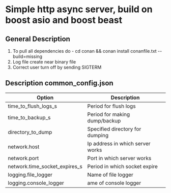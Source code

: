 <h1>
Simple http async server, build on boost asio and boost beast
</h1>

<h2>
General Description
</h2>

1) To pull all dependencies do - cd conan && conan install conanfile.txt --build=missing
2) Log file create near binary file
3) Correct user turn off by sending SIGTERM
<h2>
Description common_config.json
</h2>

Option  | Description
--------------------------------|---------------------------------
time_to_flush_logs_s            | Period for flush logs
time_to_backup_s                | Period for making dump/backup
directory_to_dump               | Specified directory for dumping
network.host                    | Ip address in which server works
network.port                    | Port in which server works
network.time_socket_expires_s   | Period in which socket expire
logging.file_logger             | Name of file logger
logging.console_logger          | ame of console logger

